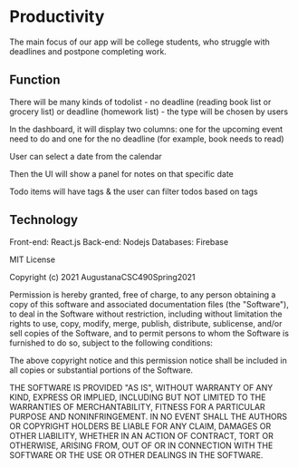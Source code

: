 # Productivity

The main focus of our app will be college students, who struggle with deadlines and postpone completing work.
## Function
There will be many kinds of todolist - no deadline (reading book list or grocery list) or deadline (homework list) - the type will be chosen by users

In the dashboard, it will display two columns: one for the upcoming event need to do and one for the no deadline (for example, book needs to read)

User can select a date from the calendar

Then the UI will show a panel for notes on that specific date


Todo items will have tags & the user can filter todos based on tags

## Technology
Front-end: React.js
Back-end: Nodejs
Databases: Firebase

MIT License

Copyright (c) 2021 AugustanaCSC490Spring2021

Permission is hereby granted, free of charge, to any person obtaining a copy
of this software and associated documentation files (the "Software"), to deal
in the Software without restriction, including without limitation the rights
to use, copy, modify, merge, publish, distribute, sublicense, and/or sell
copies of the Software, and to permit persons to whom the Software is
furnished to do so, subject to the following conditions:

The above copyright notice and this permission notice shall be included in all
copies or substantial portions of the Software.

THE SOFTWARE IS PROVIDED "AS IS", WITHOUT WARRANTY OF ANY KIND, EXPRESS OR
IMPLIED, INCLUDING BUT NOT LIMITED TO THE WARRANTIES OF MERCHANTABILITY,
FITNESS FOR A PARTICULAR PURPOSE AND NONINFRINGEMENT. IN NO EVENT SHALL THE
AUTHORS OR COPYRIGHT HOLDERS BE LIABLE FOR ANY CLAIM, DAMAGES OR OTHER
LIABILITY, WHETHER IN AN ACTION OF CONTRACT, TORT OR OTHERWISE, ARISING FROM,
OUT OF OR IN CONNECTION WITH THE SOFTWARE OR THE USE OR OTHER DEALINGS IN THE
SOFTWARE.


